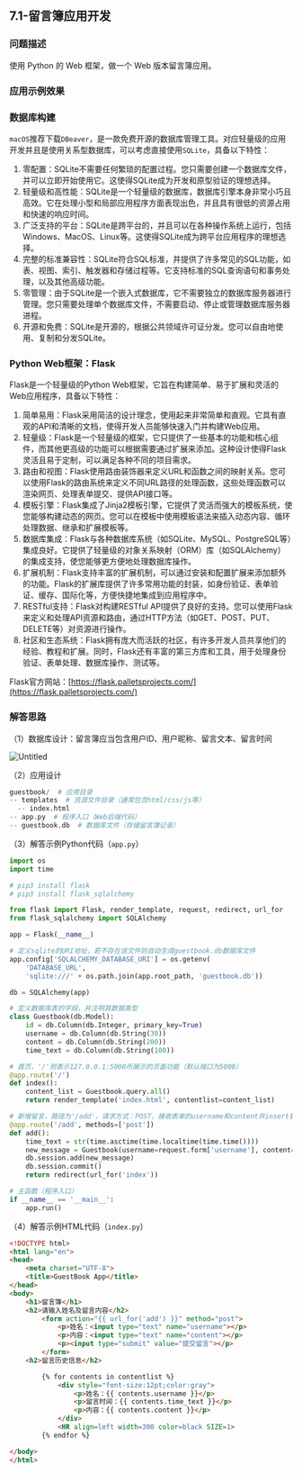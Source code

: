 ## 7.1-留言簿应用开发

### 问题描述

使用 Python 的 Web 框架，做一个 Web 版本留言簿应用。

### 应用示例效果

### 数据库构建

`macOS`推荐下载`DBeaver`，是一款免费开源的数据库管理工具。对应轻量级的应用开发并且是使用关系型数据库，可以考虑直接使用`SQLite`，具备以下特性：

1. 零配置：SQLite不需要任何繁琐的配置过程。您只需要创建一个数据库文件，并可以立即开始使用它。这使得SQLite成为开发和原型验证的理想选择。
2. 轻量级和高性能：SQLite是一个轻量级的数据库，数据库引擎本身非常小巧且高效。它在处理小型和局部应用程序方面表现出色，并且具有很低的资源占用和快速的响应时间。
3. 广泛支持的平台：SQLite是跨平台的，并且可以在各种操作系统上运行，包括Windows、MacOS、Linux等。这使得SQLite成为跨平台应用程序的理想选择。
4. 完整的标准兼容性：SQLite符合SQL标准，并提供了许多常见的SQL功能，如表、视图、索引、触发器和存储过程等。它支持标准的SQL查询语句和事务处理，以及其他高级功能。
5. 零管理：由于SQLite是一个嵌入式数据库，它不需要独立的数据库服务器进行管理。您只需要处理单个数据库文件，不需要启动、停止或管理数据库服务器进程。
6. 开源和免费：SQLite是开源的，根据公共领域许可证分发。您可以自由地使用、复制和分发SQLite。

### Python Web框架：Flask

Flask是一个轻量级的Python Web框架，它旨在构建简单、易于扩展和灵活的Web应用程序，具备以下特性：

1. 简单易用：Flask采用简洁的设计理念，使用起来非常简单和直观。它具有直观的API和清晰的文档，使得开发人员能够快速入门并构建Web应用。
2. 轻量级：Flask是一个轻量级的框架，它只提供了一些基本的功能和核心组件，而其他更高级的功能可以根据需要通过扩展来添加。这种设计使得Flask灵活且易于定制，可以满足各种不同的项目需求。
3. 路由和视图：Flask使用路由装饰器来定义URL和函数之间的映射关系。您可以使用Flask的路由系统来定义不同URL路径的处理函数，这些处理函数可以渲染网页、处理表单提交、提供API接口等。
4. 模板引擎：Flask集成了Jinja2模板引擎，它提供了灵活而强大的模板系统，使您能够构建动态的网页。您可以在模板中使用模板语法来插入动态内容、循环处理数据、继承和扩展模板等。
5. 数据库集成：Flask与各种数据库系统（如SQLite、MySQL、PostgreSQL等）集成良好。它提供了轻量级的对象关系映射（ORM）库（如SQLAlchemy）的集成支持，使您能够更方便地处理数据库操作。
6. 扩展机制：Flask支持丰富的扩展机制，可以通过安装和配置扩展来添加额外的功能。Flask的扩展库提供了许多常用功能的封装，如身份验证、表单验证、缓存、国际化等，方便快捷地集成到应用程序中。
7. RESTful支持：Flask对构建RESTful API提供了良好的支持。您可以使用Flask来定义和处理API资源和路由，通过HTTP方法（如GET、POST、PUT、DELETE等）对资源进行操作。
8. 社区和生态系统：Flask拥有庞大而活跃的社区，有许多开发人员共享他们的经验、教程和扩展。同时，Flask还有丰富的第三方库和工具，用于处理身份验证、表单处理、数据库操作、测试等。

Flask官方网站：[https://flask.palletsprojects.com/](https://flask.palletsprojects.com/)

### 解答思路

（1）数据库设计：留言簿应当包含用户ID、用户昵称、留言文本、留言时间

![Untitled](022_%E7%95%99%E8%A8%80%E7%B0%BF%E5%BA%94%E7%94%A8%E5%BC%80%E5%8F%91%20a0e2a20484c14a349a68e4822d9c803d/Untitled.png)

（2）应用设计

```python
guestbook/  # 应用目录
-- templates  # 资源文件目录（通常包含html/css/js等）
  -- index.html
-- app.py  # 程序入口（Web后端代码）
-- guestbook.db  # 数据库文件（存储留言簿记录）
```

（3）解答示例Python代码（`app.py`）

```python
import os
import time

# pip3 install flask
# pip3 install flask_sqlalchemy

from flask import Flask, render_template, request, redirect, url_for
from flask_sqlalchemy import SQLAlchemy

app = Flask(__name__)

# 定义sqlite的URI地址，若不存在该文件则自动生成guestbook.db数据库文件
app.config['SQLALCHEMY_DATABASE_URI'] = os.getenv(
    'DATABASE_URL',
    'sqlite:///' + os.path.join(app.root_path, 'guestbook.db'))

db = SQLAlchemy(app)

# 定义数据库表的字段，并注明其数据类型
class Guestbook(db.Model):
    id = db.Column(db.Integer, primary_key=True)
    username = db.Column(db.String(30))
    content = db.Column(db.String(200))
    time_text = db.Column(db.String(100))

# 首页，'/'则表示127.0.0.1:5000所展示的页面功能（默认端口为5000）
@app.route('/')
def index():
    content_list = Guestbook.query.all()
    return render_template('index.html', contentlist=content_list)

# 新增留言，路径为'/add'，请求方式：POST，接收表单的username和content并insert到数据库表
@app.route('/add', methods=['post'])
def add():
    time_text = str(time.asctime(time.localtime(time.time())))
    new_message = Guestbook(username=request.form['username'], content=request.form['content'], time_text=time_text)
    db.session.add(new_message)
    db.session.commit()
    return redirect(url_for('index'))

# 主函数（程序入口）
if __name__ == '__main__':
    app.run()
```

（4）解答示例HTML代码（`index.py`）

```html
<!DOCTYPE html>
<html lang="en">
<head>
    <meta charset="UTF-8">
    <title>GuestBook App</title>
</head>
<body>
    <h1>留言簿</h1>
    <h2>请输入姓名及留言内容</h2>
        <form action="{{ url_for('add') }}" method="post">
            <p>姓名：<input type="text" name="username"></p>
            <p>内容：<input type="text" name="content"></p>
            <p><input type="submit" value="提交留言"></p>
        </form>
    <h2>留言历史信息</h2>

        {% for contents in contentlist %}
            <div style="font-size:12pt;color:gray">
                <p>姓名：{{ contents.username }}</p>
                <p>留言时间：{{ contents.time_text }}</p>
                <p>内容：{{ contents.content }}</p>
            </div>
            <HR align=left width=300 color=black SIZE=1>
        {% endfor %}

</body>
</html>
```